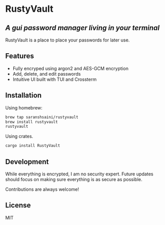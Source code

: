 # RustyVault

## _A gui password manager living in your terminal_

RustyVault is a place to place your passwords for later use.

## Features

- Fully encryped using argon2 and AES-GCM encryption
- Add, delete, and edit passwords
- Intuitive UI built with TUI and Crossterm

## Installation

Using homebrew:

```sh
brew tap saranshsaini/rustyvault
brew install rustyvault
rustyvault
```

Using crates.

```sh
cargo install RustyVault
```

## Development

While everything is encrypted, I am no security expert. Future updates should focus on making sure everything is as secure as possible.

Contributions are always welcome!

## License

MIT

